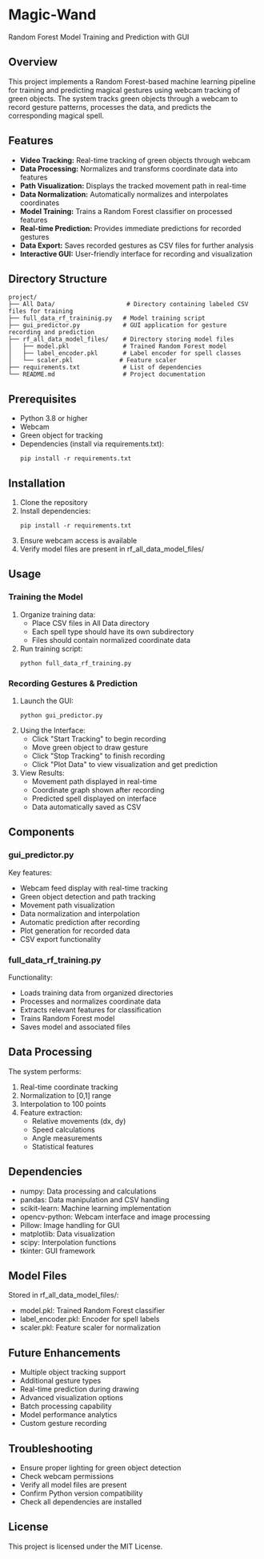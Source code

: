 # Magic-Wand

Random Forest Model Training and Prediction with GUI

## Overview
This project implements a Random Forest-based machine learning pipeline for training and predicting magical gestures using webcam tracking of green objects. The system tracks green objects through a webcam to record gesture patterns, processes the data, and predicts the corresponding magical spell.

## Features
- **Video Tracking:** Real-time tracking of green objects through webcam
- **Data Processing:** Normalizes and transforms coordinate data into features
- **Path Visualization:** Displays the tracked movement path in real-time
- **Data Normalization:** Automatically normalizes and interpolates coordinates
- **Model Training:** Trains a Random Forest classifier on processed features
- **Real-time Prediction:** Provides immediate predictions for recorded gestures
- **Data Export:** Saves recorded gestures as CSV files for further analysis
- **Interactive GUI:** User-friendly interface for recording and visualization

## Directory Structure
```
project/
├── All Data/                    # Directory containing labeled CSV files for training
├── full_data_rf_traininig.py   # Model training script
├── gui_predictor.py            # GUI application for gesture recording and prediction
├── rf_all_data_model_files/    # Directory storing model files
│   ├── model.pkl               # Trained Random Forest model
│   ├── label_encoder.pkl       # Label encoder for spell classes
│   └── scaler.pkl             # Feature scaler
├── requirements.txt            # List of dependencies
└── README.md                   # Project documentation
```

## Prerequisites
- Python 3.8 or higher
- Webcam
- Green object for tracking
- Dependencies (install via requirements.txt):
  ```
  pip install -r requirements.txt
  ```

## Installation
1. Clone the repository
2. Install dependencies:
   ```
   pip install -r requirements.txt
   ```
3. Ensure webcam access is available
4. Verify model files are present in rf_all_data_model_files/

## Usage

### Training the Model
1. Organize training data:
   - Place CSV files in All Data directory
   - Each spell type should have its own subdirectory
   - Files should contain normalized coordinate data
2. Run training script:
   ```
   python full_data_rf_training.py
   ```

### Recording Gestures & Prediction
1. Launch the GUI:
   ```
   python gui_predictor.py
   ```
2. Using the Interface:
   - Click "Start Tracking" to begin recording
   - Move green object to draw gesture
   - Click "Stop Tracking" to finish recording
   - Click "Plot Data" to view visualization and get prediction
3. View Results:
   - Movement path displayed in real-time
   - Coordinate graph shown after recording
   - Predicted spell displayed on interface
   - Data automatically saved as CSV

## Components

### gui_predictor.py
Key features:
- Webcam feed display with real-time tracking
- Green object detection and path tracking
- Movement path visualization
- Data normalization and interpolation
- Automatic prediction after recording
- Plot generation for recorded data
- CSV export functionality

### full_data_rf_training.py
Functionality:
- Loads training data from organized directories
- Processes and normalizes coordinate data
- Extracts relevant features for classification
- Trains Random Forest model
- Saves model and associated files

## Data Processing
The system performs:
1. Real-time coordinate tracking
2. Normalization to [0,1] range
3. Interpolation to 100 points
4. Feature extraction:
   - Relative movements (dx, dy)
   - Speed calculations
   - Angle measurements
   - Statistical features

## Dependencies
- numpy: Data processing and calculations
- pandas: Data manipulation and CSV handling
- scikit-learn: Machine learning implementation
- opencv-python: Webcam interface and image processing
- Pillow: Image handling for GUI
- matplotlib: Data visualization
- scipy: Interpolation functions
- tkinter: GUI framework

## Model Files
Stored in rf_all_data_model_files/:
- model.pkl: Trained Random Forest classifier
- label_encoder.pkl: Encoder for spell labels
- scaler.pkl: Feature scaler for normalization

## Future Enhancements
- Multiple object tracking support
- Additional gesture types
- Real-time prediction during drawing
- Advanced visualization options
- Batch processing capability
- Model performance analytics
- Custom gesture recording

## Troubleshooting
- Ensure proper lighting for green object detection
- Check webcam permissions
- Verify all model files are present
- Confirm Python version compatibility
- Check all dependencies are installed

## License
This project is licensed under the MIT License.
